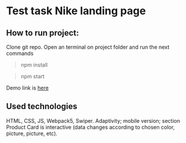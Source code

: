 # Test task Nike landing page

## How to run project:
Clone git repo.
Open an terminal on project folder and run the next commands
> npm install

> npm start


Demo link is [here](link)

## Used technologies
HTML, CSS, JS, Webpack5, Swiper. 
Adaptivity; mobile version; section Product Card is interactive (data changes according to chosen color, picture, picture, etc).

